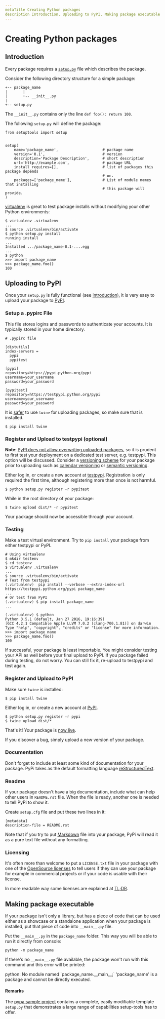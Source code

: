 ```yaml
---
metaTitle Creating Python packages
description Introduction, Uploading to PyPI, Making package executable
---
```


# Creating Python packages



## Introduction


Every package requires a [`setup.py`](https://docs.python.org/3/distutils/setupscript.html#writing-the-setup-script) file which describes the package.

Consider the following directory structure for a simple package:

```
+-- package_name
|       |
|       +-- __init__.py
|       
+-- setup.py

```

The `__init__.py` contains only the line `def foo(): return 100`.

The following `setup.py` will define the package:

```
from setuptools import setup


setup(
    name='package_name',                    # package name
    version='0.1',                          # version
    description='Package Description',      # short description
    url='http://example.com',               # package URL
    install_requires=[],                    # list of packages this package depends
                                            # on.
    packages=['package_name'],              # List of module names that installing
                                            # this package will provide.
)

```

[virtualenv](https://virtualenv.pypa.io/en/stable/) is great to test package installs without modifying your other Python environments:

```
$ virtualenv .virtualenv
...
$ source .virtualenv/bin/activate
$ python setup.py install
running install
...
Installed .../package_name-0.1-....egg
...
$ python
>>> import package_name
>>> package_name.foo() 
100

```



## Uploading to PyPI


Once your `setup.py` is fully functional (see [Introduction](http://stackoverflow.com/documentation/python/1381/creating-python-packages/4500/introduction)), it is very easy to upload your package to [PyPI](https://pypi.python.org/).

### Setup a .pypirc File

This file stores logins and passwords to authenticate your accounts.  It is typically stored in your home directory.

```
# .pypirc file

[distutils]
index-servers =
  pypi
  pypitest

[pypi]
repository=https://pypi.python.org/pypi
username=your_username
password=your_password

[pypitest]
repository=https://testpypi.python.org/pypi
username=your_username
password=your_password

```

It is [safer](https://packaging.python.org/distributing/#upload-your-distributions) to use `twine` for uploading packages, so make sure that is installed.

```
$ pip install twine

```

### Register and Upload to testpypi (optional)

**Note**: [PyPI does not allow overwriting uploaded packages](https://bitbucket.org/pypa/pypi/issues/206/cannot-overwrite-package-files), so it is prudent to first test your deployment on a dedicated test server, e.g. testpypi.  This option will be discussed. Consider a [versioning scheme](https://caremad.io/2016/02/versioning-software/) for your package prior to uploading such as [calendar versioning](http://sedimental.org/designing_a_version.html#calendar_versioning) or [semantic versioning](http://semver.org/).

Either log in, or create a new account at [testpypi](https://testpypi.python.org/pypi). Registration is only required the first time, although registering more than once is not harmful.

```
$ python setup.py register -r pypitest

```

While in the root directory of your package:

```
$ twine upload dist/* -r pypitest

```

Your package should now be accessible through your account.

### Testing

Make a test virtual environment.  Try to `pip install` your package from either testpypi or PyPI.

```
# Using virtualenv
$ mkdir testenv
$ cd testenv
$ virtualenv .virtualenv
...
$ source .virtualenv/bin/activate
# Test from testpypi
(.virtualenv)  pip install --verbose --extra-index-url https://testpypi.python.org/pypi package_name
...
# Or test from PyPI
(.virtualenv) $ pip install package_name
...

(.virtualenv) $ python
Python 3.5.1 (default, Jan 27 2016, 19:16:39)
[GCC 4.2.1 Compatible Apple LLVM 7.0.2 (clang-700.1.81)] on darwin
Type "help", "copyright", "credits" or "license" for more information.
>>> import package_name
>>> package_name.foo()
100

```

If successful, your package is least importable.  You might consider testing your API as well before your final upload to PyPI.  If you package failed during testing, do not worry.  You can still fix it, re-upload to testpypi and test again.

### Register and Upload to PyPI

Make sure `twine` is installed:

```
$ pip install twine

```

Either log in, or create a new account at [PyPI](https://pypi.python.org/pypi).

```
$ python setup.py register -r pypi
$ twine upload dist/*

```

That's it! Your package is [now live](https://pypi.python.org/pypi/package_name).

If you discover a bug, simply upload a new version of your package.

### Documentation

Don't forget to include at least some kind of documentation for your package. PyPi takes as the default formatting language [reStructuredText](http://stackoverflow.com/documentation/restructuredtext).

### Readme

If your package doesn't have a big documentation, include what can help other users in `README.rst` file. When the file is ready, another one is needed to tell PyPi to show it.

Create `setup.cfg` file and put these two lines in it:

```
[metadata]
description-file = README.rst

```

Note that if you try to put [Markdown](http://stackoverflow.com/documentation/markdown) file into your package, PyPi will read it as a pure text file without any formatting.

### Licensing

It's often more than welcome to put a `LICENSE.txt` file in your package with one of the [OpenSource licenses](https://opensource.org/licenses) to tell users if they can use your package for example in commercial projects or if your code is usable with their license.

In more readable way some licenses are explained at [TL;DR](https://tldrlegal.com/).



## Making package executable


If your package isn't only a library, but has a piece of code that can be used either as a showcase or a standalone application when your package is installed, put that piece of code into `__main__.py` file.

Put the `__main__.py` in the `package_name` folder. This way you will be able to run it directly from console:

```
python -m package_name

```

If there's no `__main__.py` file available, the package won't run with this command and this error will be printed:

> 
<p>python: No module named `package_name.__main__;` 'package_name' is a package
and cannot be directly executed.</p>




#### Remarks


The [pypa sample project](https://github.com/pypa/sampleproject) contains a complete, easily modifiable template `setup.py` that demonstrates a large range of capabilities setup-tools has to offer.

